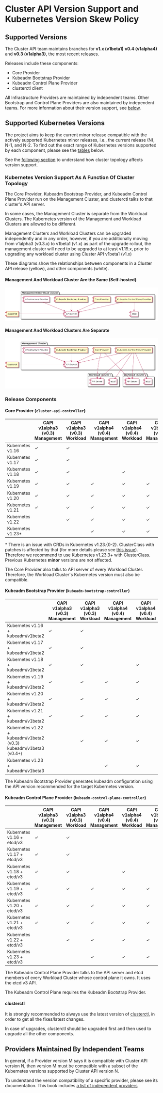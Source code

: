 # Cluster API Version Support and Kubernetes Version Skew Policy

## Supported Versions

The Cluster API team maintains branches for **v1.x (v1beta1)** **v0.4 (v1alpha4)** and **v0.3 (v1alpha3)**, the most recent releases.

Releases include these components:

- Core Provider
- Kubeadm Bootstrap Provider
- Kubeadm Control Plane Provider
- clusterctl client

All Infrastructure Providers are maintained by independent teams. Other Bootstrap and Control Plane Providers are also maintained by independent teams. For more information about their version support, see [below](#providers-maintained-by-independent-teams).

## Supported Kubernetes Versions

The project aims to keep the current minor release compatible with the actively supported Kubernetes minor releases, i.e., the current release (N), N-1, and N-2. To find out the exact range of Kubernetes versions supported by each component, please see the [tables](#release-components) below.

See the [following section](#kubernetes-version-support-as-a-function-of-cluster-topology) to understand how cluster topology affects version support.

### Kubernetes Version Support As A Function Of Cluster Topology

The Core Provider, Kubeadm Bootstrap Provider, and Kubeadm Control Plane Provider run on the Management Cluster, and clusterctl talks to that cluster's API server.

In some cases, the Management Cluster is separate from the Workload Clusters. The Kubernetes version of the Management and Workload Clusters are allowed to be different.

Management Clusters and Workload Clusters can be upgraded independently and in any order, however, if you are additionally moving from
v1alpha3 (v0.3.x) to v1beta1 (v1.x) as part of the upgrade rollout, the management cluster will need to be upgraded to at least v1.19.x,
prior to upgrading any workload cluster using Cluster API v1beta1 (v1.x)

These diagrams show the relationships between components in a Cluster API release (yellow), and other components (white).

#### Management And Workload Cluster Are the Same (Self-hosted)

![Management/Workload Same Cluster](../images/management-workload-same-cluster.png)

#### Management And Workload Clusters Are Separate

![Management/Workload Separate Clusters](../images/management-workload-separate-clusters.png)

### Release Components

#### Core Provider (`cluster-api-controller`)

|                  |  CAPI v1alpha3 (v0.3) Management | CAPI v1alpha3 (v0.3) Workload |  CAPI v1alpha4 (v0.4) Management | CAPI v1alpha4 (v0.4) Workload |  CAPI v1beta1 (v1.x) Management | CAPI v1beta1 (v1.x) Workload |
| ---------------- | -------------------------------- | ----------------------------- | -------------------------------- | ----------------------------- | -------------------------------- | ----------------------------- |
| Kubernetes v1.16 | ✓                                | ✓                             |                                  |                               |                                  |                               |
| Kubernetes v1.17 | ✓                                | ✓                             |                                  |                               |                                  |                               |
| Kubernetes v1.18 | ✓                                | ✓                             |                                  | ✓                             |                                  | ✓                             |
| Kubernetes v1.19 | ✓                                | ✓                             | ✓                                | ✓                             | ✓                                | ✓                             |
| Kubernetes v1.20 | ✓                                | ✓                             | ✓                                | ✓                             | ✓                                | ✓                             |
| Kubernetes v1.21 | ✓                                | ✓                             | ✓                                | ✓                             | ✓                                | ✓                             |
| Kubernetes v1.22 |                                  | ✓                             | ✓                                | ✓                             | ✓                                | ✓                             |
| Kubernetes v1.23* |                                  |                               | ✓                                | ✓                             | ✓                                | ✓                             |

\* There is an issue with CRDs in Kubernetes v1.23.{0-2}. ClusterClass with patches is affected by that (for more details please see [this issue](https://github.com/kubernetes-sigs/cluster-api/issues/5990)). Therefore we recommend to use Kubernetes v1.23.3+ with ClusterClass.
   Previous Kubernetes **minor** versions are not affected.

The Core Provider also talks to API server of every Workload Cluster. Therefore, the Workload Cluster's Kubernetes version must also be compatible.

#### Kubeadm Bootstrap Provider (`kubeadm-bootstrap-controller`)

|                                    |  CAPI v1alpha3 (v0.3) Management | CAPI v1alpha3 (v0.3) Workload | CAPI v1alpha4 (v0.4) Management | CAPI v1alpha4 (v0.4) Workload | CAPI v1beta1 (v1.x) Management | CAPI v1beta1 (v1.x) Workload |
| ---------------------------------- | -------------------------------- | ----------------------------- | ------------------------------- | ----------------------------- | ------------------------------- | ----------------------------- |
| Kubernetes v1.16 + kubeadm/v1beta2 | ✓                                | ✓                             |                                 |                               |                                 |                               |
| Kubernetes v1.17 + kubeadm/v1beta2 | ✓                                | ✓                             |                                 |                               |                                 |                               |
| Kubernetes v1.18 + kubeadm/v1beta2 | ✓                                | ✓                             |                                 | ✓                             |                                 | ✓                             |
| Kubernetes v1.19 + kubeadm/v1beta2 | ✓                                | ✓                             | ✓                               | ✓                             | ✓                               | ✓                             |
| Kubernetes v1.20 + kubeadm/v1beta2 | ✓                                | ✓                             | ✓                               | ✓                             | ✓                               | ✓                             |
| Kubernetes v1.21 + kubeadm/v1beta2 | ✓                                | ✓                             | ✓                               | ✓                             | ✓                               | ✓                             |
| Kubernetes v1.22 + kubeadm/v1beta2 (v0.3) kubeadm/v1beta3 (v0.4+) |   | ✓                             | ✓                               | ✓                             | ✓                               | ✓                             |
| Kubernetes v1.23 + kubeadm/v1beta3 |                                  |                               | ✓                               | ✓                             | ✓                               | ✓                             |

The Kubeadm Bootstrap Provider generates kubeadm configuration using the API version recommended for the target Kubernetes version.

#### Kubeadm Control Plane Provider (`kubeadm-control-plane-controller`)

|                            | CAPI v1alpha3 (v0.3) Management | CAPI v1alpha3 (v0.3) Workload | CAPI v1alpha4 (v0.4) Management | CAPI v1alpha4 (v0.4) Workload | CAPI v1beta1 (v1.x) Management | CAPI v1beta1 (v1.x) Workload |
| -------------------------- | ------------------------------- | ----------------------------- | ------------------------------- | ----------------------------- | ------------------------------- | ----------------------------- |
| Kubernetes v1.16 + etcd/v3 | ✓                               | ✓                             |                                 |                               |                                 |                               |
| Kubernetes v1.17 + etcd/v3 | ✓                               | ✓                             |                                 |                               |                                 |                               |
| Kubernetes v1.18 + etcd/v3 | ✓                               | ✓                             |                                 | ✓                             |                                 | ✓                             |
| Kubernetes v1.19 + etcd/v3 | ✓                               | ✓                             | ✓                               | ✓                             | ✓                               | ✓                             |
| Kubernetes v1.20 + etcd/v3 | ✓                               | ✓                             | ✓                               | ✓                             | ✓                               | ✓                             |
| Kubernetes v1.21 + etcd/v3 | ✓                               | ✓                             | ✓                               | ✓                             | ✓                               | ✓                             |
| Kubernetes v1.22 + etcd/v3 |                                 | ✓                             | ✓                               | ✓                             | ✓                               | ✓                             |
| Kubernetes v1.23 + etcd/v3 |                                 |                               | ✓                               | ✓                             | ✓                               | ✓                             |

The Kubeadm Control Plane Provider talks to the API server and etcd members of every Workload Cluster whose control plane it owns. It uses the etcd v3 API.

The Kubeadm Control Plane requires the Kubeadm Bootstrap Provider.

#### clusterctl

It is strongly recommended to always use the latest version of [clusterctl](../clusterctl/overview.md), in order to
get all the fixes/latest changes.

In case of upgrades, clusterctl should be upgraded first and then used to upgrade all the other components.

## Providers Maintained By Independent Teams

In general, if a Provider version M says it is compatible with Cluster API version N, then version M must be compatible with a subset of the Kubernetes versions supported by Cluster API version N.

To understand the version compatibility of a specific provider, please see its documentation. This book includes [a list of independent providers](providers.md)
